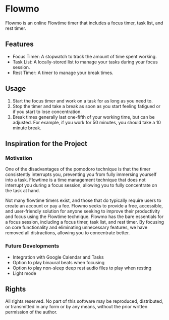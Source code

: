 # Flowmo
Flowmo is an online Flowtime timer that includes a focus timer, task list, and rest timer.

## Features
- Focus Timer: A stopwatch to track the amount of time spent working.
- Task List: A locally-stored list to manage your tasks during your focus session.
- Rest Timer: A timer to manage your break times.

## Usage
1. Start the focus timer and work on a task for as long as you need to.
2. Stop the timer and take a break as soon as you start feeling fatigued or if you start to lose concentration.
3. Break times generally last one-fifth of your working time, but can be adjusted. For example, if you work for 50 minutes, you should take a 10 minute break.

## Inspiration for the Project
### Motivation
One of the disadvantages of the pomodoro technique is that the timer consistently interrupts you, preventing you from fully immersing yourself into a task. Flowtime is a time management technique that does not interrupt you during a focus session, allowing you to fully concentrate on the task at hand.

Not many flowtime timers exist, and those that do typically require users to create an account or pay a fee. Flowmo seeks to provide a free, accessible, and user-friendly solution for anyone seeking to improve their productivity and focus using the Flowtime technique. Flowmo has the bare essentials for a focus session, including a focus timer, task list, and rest timer. By focusing on core functionality and eliminating unnecessary features, we have removed all distractions, allowing you to concentrate better.

### Future Developments
- Integration with Google Calendar and Tasks
- Option to play binaural beats when focusing
- Option to play non-sleep deep rest audio files to play when resting
- Light mode

## Rights
All rights reserved. No part of this software may be reproduced, distributed, or transmitted in any form or by any means, without the prior written permission of the author.